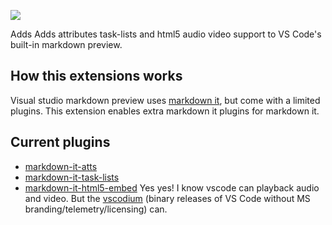 [![](https://vsmarketplacebadge.apphb.com/version/xpol.extra-markdown-plugins.svg)](https://marketplace.visualstudio.com/items?itemName=xpol.extra-markdown-plugins)

Adds Adds attributes task-lists and html5 audio video support to VS Code's built-in markdown preview.

## How this extensions works

Visual studio markdown preview uses [markdown it](https://github.com/markdown-it/markdown-it), but come with a limited plugins. This extension enables extra markdown it plugins for markdown it.

## Current plugins

- [markdown-it-atts](https://github.com/arve0/markdown-it-attrs)
- [markdown-it-task-lists](https://github.com/revin/markdown-it-task-lists)
- [markdown-it-html5-embed](https://github.com/cmrd-senya/markdown-it-html5-embed) Yes yes! I know vscode can playback audio and video. But the [vscodium][] (binary releases of VS Code without MS branding/telemetry/licensing) can.

[vscodium]: https://github.com/VSCodium/vscodium
